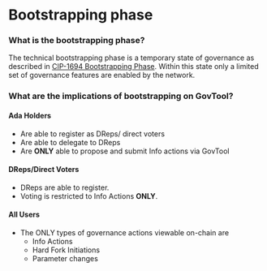 # Bootstrapping phase

### What is the bootstrapping phase?

The technical bootstrapping phase is a temporary state of governance as described in [CIP-1694 Bootstrapping Phase](https://github.com/cardano-foundation/CIPs/blob/master/CIP-1694/README.md#bootstrapping-phase). Within this state only a limited set of governance features are enabled by the network.

### What are the implications of bootstrapping on GovTool?

#### Ada Holders

* Are able to register as DReps/ direct voters
* Are able to delegate to DReps
* Are **ONLY** able to propose  and submit Info actions via GovTool

#### DReps/Direct Voters

* DReps are able to register.
* Voting is restricted to Info Actions **ONLY**.

#### All Users

* The ONLY types of governance actions viewable on-chain are
  * Info Actions
  * Hard Fork Initiations
  * Parameter changes
